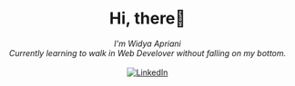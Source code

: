 <h1 align="center">Hi, there👋</h1>
<p align="center">
    <i>
        I'm Widya Apriani <br>
        Currently learning to walk in Web Develover without falling on my bottom.<br>
    </i>

   <br>
    <a href="https://www.linkedin.com/in/widyaapr">
        <img src="https://img.shields.io/badge/LinkedIn-blue?style=flat-square&logo=linkedin" alt="LinkedIn">
    </a>
 
  
</p>

<!--
**widyaapr/widyaapr** is a ✨ _special_ ✨ repository because its `README.md` (this file) appears on your GitHub profile.

Here are some ideas to get you started:

- 🔭 I’m currently working on ...
- 🌱 I’m currently learning ...
- 👯 I’m looking to collaborate on ...
- 🤔 I’m looking for help with ...
- 💬 Ask me about ...
- 📫 How to reach me: ...
- 😄 Pronouns: ...
- ⚡ Fun fact: ...
-->
